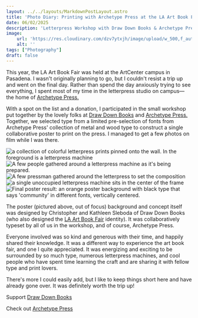 ```yaml
---
layout: ../../layouts/MarkdownPostLayout.astro
title: 'Photo Diary: Printing with Archetype Press at the LA Art Book Fair'
date: 06/02/2025
description: 'Letterpress Workshop with Draw Down Books & Archetype Press'
image:
    url: 'https://res.cloudinary.com/dzv7ytxjh/image/upload/w_500,f_auto,q_60/v1748930940/54539920082_0b5c613b69_3k_vph6kt.jpg'
    alt: ''
tags: ["Photography"]
draft: false
---
```


This year, the LA Art Book Fair was held at the ArtCenter campus in Pasadena. I wasn't originally planning to go, but I couldn't resist a trip up and went on the final day. Rather than spend the day anxiously trying to see everything, I spent most of my time in the letterpress studio on campus—the home of <a href="https://www.artcenter.edu/about/campus/south-campus/facilities/archetype-press.html">Archetype Press.</a>

With a spot on the list and a donation, I participated in the small workshop put together by the lovely folks at <a href="https://draw-down.com/">Draw Down Books</a> and <a href="https://www.instagram.com/archetype_press_artcenter/">Archetype Press.</a> Together, we selected type from a limited pre-selection of fonts from Archetype Press' collection of metal and wood type to construct a single collaborative poster to print on the press. I managed to get a few photos on film while I was there.

<img class="blog-post-image-lg" src="https://res.cloudinary.com/dzv7ytxjh/image/upload/f_auto,q_auto/v1748930877/slp9wm1zk1z8rnrdy0br.jpg" alt="a collection of colorful letterpress prints pinned onto the wall. In the foreground is a letterpress machine">

<img class="blog-post-image-lg" src="https://res.cloudinary.com/dzv7ytxjh/image/upload/f_auto,q_auto/v1748930877/hb3dfqxbtn2dmko2p24r.jpg" alt="">

<img class="blog-post-image-lg" src="https://res.cloudinary.com/dzv7ytxjh/image/upload/f_auto,q_auto/v1748930877/uk38yq1pkswkq6czd06e.jpg" alt="A few people gathered around a letterpress machine as it's being prepared.">

<img class="blog-post-image-lg" src="https://res.cloudinary.com/dzv7ytxjh/image/upload/f_auto,q_auto/v1748930877/efiuoedjvsvx7prci4yu.jpg" alt="A few pressman gathered around the letterpress to set the composition">

<img class="blog-post-image-lg" src="https://res.cloudinary.com/dzv7ytxjh/image/upload/f_auto,q_auto/v1748930940/54539920082_0b5c613b69_3k_vph6kt.jpg" alt="a single unoccupied letterpress machine sits in the center of the frame">

<img class="blog-post-image-lg" src="https://res.cloudinary.com/dzv7ytxjh/image/upload/f_auto,q_auto/f_auto,q_60/v1748931868/000000010027_sotklw.jpg" alt="Final poster result: an orange poster background with black type that says 'community' in different fonts, vertically centered.">

The poster (pictured above, out of focus) background and concept itself was designed by Christopher and Kathleen Sleboda of Draw Down Books (who also designed the <a href="https://www.printedmatter.org/programs/events/2007">LA Art Book Fair</a> identity). It was collaboratively typeset by all of us in the workshop, and of course, Archetype Press.

Everyone involved was so kind and generous with their time, and happily shared their knowledge. It was a different way to experience the art book fair, and one I quite appreciated. It was energizing and exciting to be surrounded by so much type, numerous letterpress machines, and cool people who have spent time learning the craft and are sharing it with fellow type and print lovers. 

There's more I could easily add, but I like to keep things short here and have already gone over. It was definitely worth the trip up!

Support <a href="https://draw-down.com/">Draw Down Books</a>

Check out <a href="https://www.instagram.com/archetype_press_artcenter/">Archetype Press</a>